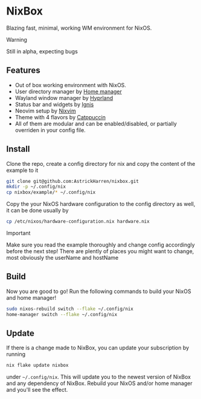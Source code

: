# NixBox

Blazing fast, minimal, working WM environment for NixOS.

> [!WARNING]
> Still in alpha, expecting bugs

## Features

- Out of box working environment with NixOS.
- User directory manager by [Home manager](https://nix-community.github.io/home-manager/options.xhtml)
- Wayland window manager by [Hyprland](https://wiki.hyprland.org/)
- Status bar and widgets by [Ignis](https://linkfrg.github.io/ignis/stable/index.html)
- Neovim setup by [Nixvim](https://nix-community.github.io/nixvim/)
- Theme with 4 flavors by [Catppuccin](https://catppuccin.com/)
- All of them are modular and can be enabled/disabled, or partially overriden in your config file. 


## Install

Clone the repo, create a config directory for nix and copy the content of the example to it
```sh
git clone git@github.com:AstrickHarren/nixbox.git
mkdir -p ~/.config/nix
cp nixbox/example/* ~/.config/nix
```

Copy the your NixOS hardware configuration to the config directory as well, it can be done usually by
```sh
cp /etc/nixos/hardware-configuration.nix hardware.nix
```

> [!IMPORTANT]
> Make sure you read the example thoroughly and change config accordingly before the next step!
> There are plently of places you might want to change, most obviously the userName and hostName

## Build

Now you are good to go! Run the following commands to build your NixOS and home manager!

```sh
sudo nixos-rebuild switch --flake ~/.config/nix 
home-manager switch --flake ~/.config/nix
```

## Update

If there is a change made to NixBox, you can update your subscription by running
```sh
nix flake update nixbox
```
under `~/.config/nix`. This will update you to the newest version of NixBox and any 
dependency of NixBox. Rebuild your NixOS and/or home manager and you'll see the effect.
